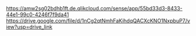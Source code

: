 https://amw2sg02bdhb1ft.de.qlikcloud.com/sense/app/55bd33d3-8433-44e1-99c0-4246f7f9da41
https://drive.google.com/file/d/1nCg2qtNmhFaKihdqQACXcKNO1NxpbuP7/view?usp=drive_link 
